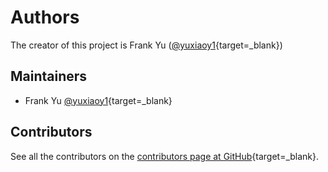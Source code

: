 # Authors

The creator of this project is Frank Yu ([@yuxiaoy1][yuxiaoy1]{target=_blank})

## Maintainers

- Frank Yu [@yuxiaoy1][yuxiaoy1]{target=_blank}

## Contributors

See all the contributors on the [contributors page at GitHub][contributors]{target=_blank}.

[yuxiaoy1]: https://github.com/yuxiaoy1
[contributors]: https://github.com/yuxiaoy1/flask-comment/graphs/contributors
